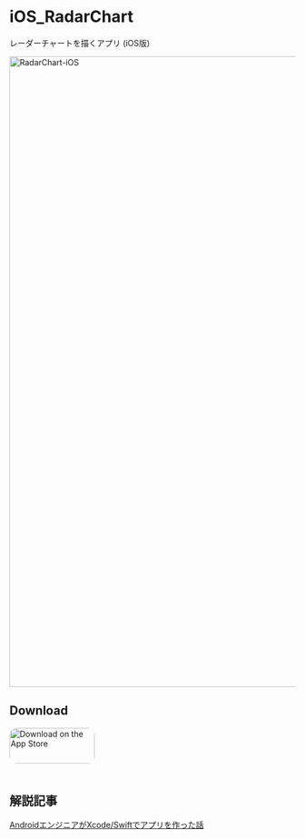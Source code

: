 # iOS_RadarChart

レーダーチャートを描くアプリ (iOS版)

<img width="1110" alt="RadarChart-iOS" src="https://user-images.githubusercontent.com/52959551/135289676-56f7bd1a-daf5-4ac2-ad5f-cd3071217dbd.png">

## Download

<a href="https://apps.apple.com/jp/app/%E3%83%AC%E3%83%BC%E3%83%80%E3%83%BC%E3%83%81%E3%83%A3%E3%83%BC%E3%83%88-%E5%A4%9A%E8%A7%92%E5%BD%A2%E3%81%AE%E3%82%B0%E3%83%A9%E3%83%95%E3%81%8C%E6%8F%8F%E3%81%91%E3%82%8B%E3%82%A2%E3%83%97%E3%83%AA/id1571022856?itsct=apps_box_badge&amp;itscg=30200" style="display: inline-block; overflow: hidden; border-radius: 13px; width: 250px; height: 83px;">
  <img src="https://tools.applemediaservices.com/api/badges/download-on-the-app-store/black/en-us?size=250x83&amp;releaseDate=1623369600&h=50777dd8e162ec69b30b93e6b993c704" alt="Download on the App Store" style="border-radius: 13px; width: 150px; height: 63px;">
</a>

## 解説記事
[AndroidエンジニアがXcode/Swiftでアプリを作った話](https://aocm214.hatenablog.com/entry/2021/10/10/121552)
